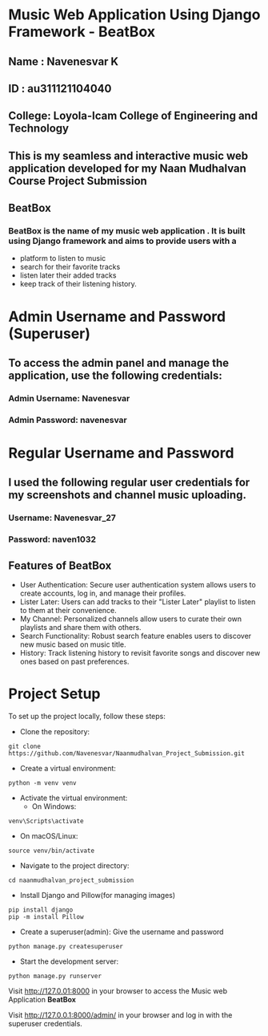 # Music Web Application Using Django Framework - BeatBox
## Name   : Navenesvar K
## ID     : au311121104040
## College: Loyola-Icam College of Engineering and Technology
## This is my seamless and interactive music web application developed for my Naan Mudhalvan Course Project Submission
## BeatBox
### __BeatBox__ is the name of my music web application . It is built using Django framework and aims to provide users with a 
- platform to listen to music
- search for their favorite tracks
- listen later their added tracks
- keep track of their listening history.

# Admin Username and Password (Superuser)
## To access the admin panel and manage the application, use the following credentials:
### Admin Username: Navenesvar
### Admin Password: navenesvar

# Regular Username and Password
## I used the following regular user credentials for my screenshots and channel music uploading.
###  Username: Navenesvar_27
###  Password: naven1032
<Leave multiple empty lines here>

## Features of BeatBox
- User Authentication: Secure user authentication system allows users to create accounts, log in, and manage their profiles.
- Lister Later: Users can add tracks to their "Lister Later" playlist to listen to them at their convenience.
- My Channel: Personalized channels allow users to curate their own playlists and share them with others.
- Search Functionality: Robust search feature enables users to discover new music based on music title.
- History: Track listening history to revisit favorite songs and discover new ones based on past preferences.
<Leave multiple empty lines here>

# Project Setup
To set up the project locally, follow these steps:

- Clone the repository:
```
git clone https://github.com/Navenesvar/Naanmudhalvan_Project_Submission.git
```
- Create a virtual environment:
```
python -m venv venv
```

- Activate the virtual environment:
  - On Windows:

```
venv\Scripts\activate
```
  - On macOS/Linux:

```
source venv/bin/activate
```
- Navigate to the project directory:
```
cd naanmudhalvan_project_submission
```
- Install Django and Pillow(for managing images)
```
pip install django
pip -m install Pillow
```
- Create a superuser(admin): Give the username and password
```
python manage.py createsuperuser
```
- Start the development server:
```
python manage.py runserver
```

Visit http://127.0.01:8000 in your browser to access the Music web Application __BeatBox__

Visit http://127.0.0.1:8000/admin/ in your browser and log in with the superuser credentials.

